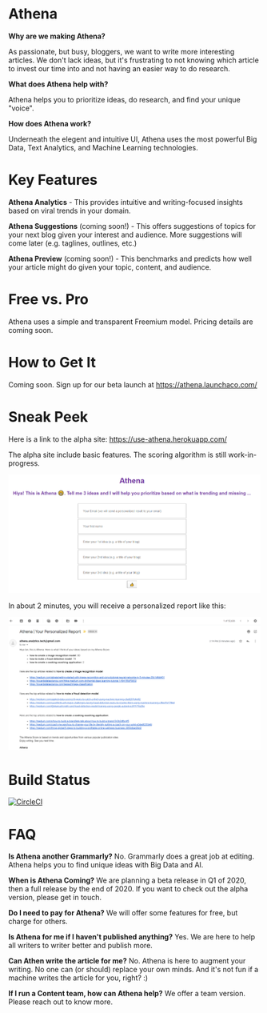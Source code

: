 # Athena
**Why are we making Athena?** 

As passionate, but busy, bloggers, we want to write more interesting articles. We don't lack ideas, but it's frustrating to not knowing which article to invest our time into and not having an easier way to do research.

**What does Athena help with?** 

Athena helps you to prioritize ideas, do research, and find your unique "voice".

**How does Athena work?** 

Underneath the elegent and intuitive UI, Athena uses the most powerful Big Data, Text Analytics, and Machine Learning technologies.

# Key Features
**Athena Analytics** - This provides intuitive and writing-focused insights based on viral trends in your domain.

**Athena Suggestions** (coming soon!) - This offers suggestions of topics for your next blog given your interest and audience. More suggestions will come later (e.g. taglines, outlines, etc.)

**Athena Preview** (coming soon!) - This benchmarks and predicts how well your article might do given your topic, content, and audience.


# Free vs. Pro
Athena uses a simple and transparent Freemium model. Pricing details are coming soon.

# How to Get It
Coming soon. Sign up for our beta launch at https://athena.launchaco.com/

# Sneak Peek
Here is a link to the alpha site: https://use-athena.herokuapp.com/

The alpha site include basic features. The scoring algorithm is still work-in-progress.

![Image description](/assets/landing-page.png)

In about 2 minutes, you will receive a personalized report like this:

![Image description](/assets/response.PNG)


# Build Status
[![CircleCI](https://circleci.com/gh/ianxxiao/use-athena/tree/master.svg?style=svg)](https://circleci.com/gh/ianxxiao/use-athena/tree/master)

# FAQ

**Is Athena another Grammarly?** No. Grammarly does a great job at editing. Athena helps you to find unique ideas with Big Data and AI.

**When is Athena Coming?** We are planning a beta release in Q1 of 2020, then a full release by the end of 2020. If you want to check out the alpha version, please get in touch.

**Do I need to pay for Athena?** We will offer some features for free, but charge for others.

**Is Athena for me if I haven't published anything?** Yes. We are here to help all writers to writer better and publish more.

**Can Athen write the article for me?** No. Athena is here to augment your writing. No one can (or should) replace your own minds. And it's not fun if a machine writes the article for you, right? :)

**If I run a Content team, how can Athena help?** We offer a team version. Please reach out to know more.
